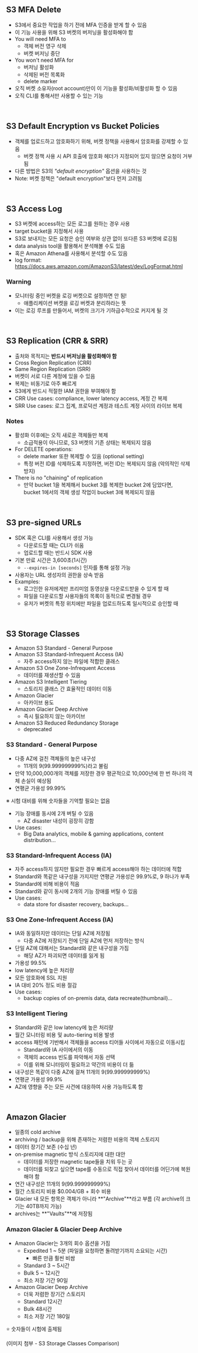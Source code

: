 ## S3 MFA Delete

- S3에서 중요한 작업을 하기 전에 MFA 인증을 받게 할 수 있음
- 이 기능 사용을 위해 S3 버켓의 버저닝을 활성화해야 함
- You will need MFA to
  - 객체 버전 영구 삭제
  - 버켓 버저닝 중단
- You won't need MFA for
  - 버저닝 활성화
  - 삭제된 버전 목록화
  - delete marker
- 오직 버켓 소유자(root account)만이 이 기능을 활성화/비활성화 할 수 있음
- 오직 CLI를 통해서만 사용할 수 있는 기능

<br>

## S3 Default Encryption vs Bucket Policies

- 객체를 업로드하고 암호화하기 위해, 버켓 정책을 사용해서 암호화를 강제할 수 있음
  - 버켓 정책 사용 시 API 호출에 암호화 헤더가 지정되어 있지 않으면 요청이 거부됨
- 다른 방법은 S3의 _"default encryption"_ 옵션을 사용하는 것
- Note: 버켓 정책은 "default encryption"보다 먼저 고려됨

<br>

## S3 Access Log

- S3 버켓에 access하는 모든 로그를 원하는 경우 사용
- target bucket을 지정해서 사용
- S3로 보내지는 모든 요청은 승인 여부와 상관 없이 또다른 S3 버켓에 로깅됨
- data analysis tool을 활용해서 분석해볼 수도 있음
- 혹은 Amazon Athena를 사용해서 분석할 수도 있음
- log format: https://docs.aws.amazon.com/AmazonS3/latest/dev/LogFormat.html

### Warning

- 모니터링 중인 버켓을 로깅 버켓으로 설정하면 안 됨!
  - 애플리케이션 버켓을 로깅 버켓과 분리하라는 뜻
- 이는 로깅 루프를 만들어서, 버켓의 크기가 기하급수적으로 커지게 될 것

<br>

## S3 Replication (CRR & SRR)

- 출처와 목적지는 **반드시 버저닝을 활성화해야 함**
- Cross Region Replication (CRR)
- Same Region Replication (SRR)
- 버켓이 서로 다른 계정에 있을 수 있음
- 복제는 비동기로 아주 빠르게
- S3에게 반드시 적절한 IAM 권한을 부여해야 함
- CRR Use cases: compliance, lower latency access, 계정 간 복제
- SRR Use cases: 로그 집계, 프로덕션 계정과 테스트 계정 사이의 라이브 복제

### Notes

- 활성화 이후에는 오직 새로운 객체들만 복제
  - 소급적용이 아니므로, S3 버켓의 기존 상태는 복제되지 않음
- For DELETE operations:
  - delete marker 또한 복제할 수 있음 (optional setting)
  - 특정 버전 ID를 삭제하도록 지정하면, 버전 ID는 복제되지 않음 (악의적인 삭제 방지)
- There is no "chaining" of replication
  - 만약 bucket 1을 복제해서 bucket 3를 복제한 bucket 2에 담았다면,<br>bucket 1에서의 객체 생성 작업이 bucket 3에 복제되지 않음

<br>

## S3 pre-signed URLs

- SDK 혹은 CLI를 사용해서 생성 가능
  - 다운로드할 때는 CLI가 쉬움
  - 업로드할 때는 반드시 SDK 사용
- 기본 만료 시간은 3,600초(1시간)
  - `--expires-in [seconds]` 인자를 통해 설정 가능
- 사용자는 URL 생성자의 권한을 상속 받음
- Examples:
  - 로그인한 유저에게만 프리미엄 동영상을 다운로드받을 수 있게 할 때
  - 파일을 다운로드할 사용자들의 목록이 동적으로 변경될 경우
  - 유저가 버켓의 특정 위치에만 파일을 업로드하도록 일시적으로 승인할 때

<br>

## S3 Storage Classes

- Amazon S3 Standard - General Purpose
- Amazon S3 Standard-Infrequent Access (IA)
  - 자주 access하지 않는 파일에 적합한 클래스
- Amazon S3 One Zone-Infrequent Access
  - 데이터를 재생산할 수 있음
- Amazon S3 Intelligent Tiering
  - 스토리지 클래스 간 효율적인 데이터 이동
- Amazon Glacier
  - 아카이브 용도
- Amazon Glacier Deep Archive
  - 즉시 필요하지 않는 아카이브
- Amazon S3 Reduced Redundancy Storage
  - deprecated

### S3 Standard - General Purpose

- 다중 AZ에 걸친 객체들의 높은 내구성
  - 11개의 9(99.999999999%)라고 불림
- 만약 10,000,000개의 객체를 저장한 경우 평균적으로 10,000년에 한 번 하나의 객체 손실이 예상됨
- 연평균 가용성 99.99%

※ 시험 대비를 위해 숫자들을 기억할 필요는 없음

- 기능 장애를 동시에 2개 버틸 수 있음
  - AZ disaster 내성이 굉장히 강함
- Use cases:
  - Big Data analytics, mobile & gaming applications, content distribution...

### S3 Standard-Infrequent Access (IA)

- 자주 access하지 않지만 필요한 경우 빠르게 access해야 하는 데이터에 적합
- Standard와 똑같은 내구성을 가지지만 연평균 가용성은 99.9%로, 9 하나가 부족
- Standard에 비해 비용이 적음
- Standard와 같이 동시에 2개의 기능 장애를 버틸 수 있음
- Use cases:
  - data store for disaster recovery, backups...

### S3 One Zone-Infrequent Access (IA)

- IA와 동일하지만 데이터는 단일 AZ에 저장됨
  - 다중 AZ에 저장되기 전에 단일 AZ에 먼저 저장하는 방식
- 단일 AZ에 대해서는 Standard와 같은 내구성을 가짐
  - 해당 AZ가 파괴되면 데이터를 잃게 됨
- 가용성 99.5%
- low latency에 높은 처리량
- 모든 암호화에 SSL 지원
- IA 대비 20% 정도 비용 절감
- Use cases:
  - backup copies of on-premis data, data recreate(thumbnail)...

### S3 Intelligent Tiering

- Standard와 같은 low latency에 높은 처리량
- 월간 모니터링 비용 및 auto-tiering 비용 발생
- access 패턴에 기반해서 객체들을 access 티어들 사이에서 자동으로 이동시킴
  - Standard와 IA 사이에서의 이동
  - 객체의 access 빈도를 파악해서 자동 선택
  - 이를 위해 모니터링이 필요하고 약간의 비용이 더 듦
- 내구성은 똑같이 다중 AZ에 걸쳐 11개의 9(99.999999999%)
- 연평균 가용성 99.9%
- AZ에 영향을 주는 모든 사건에 대응하여 사용 가능하도록 함

<br>

## Amazon Glacier

- 일종의 cold archive
- archiving / backup을 위해 존재하는 저렴한 비용의 객체 스토리지
- 데이터 장기간 보존 (수십 년)
- on-premise magnetic 방식 스토리지에 대한 대안
  - 데이터를 저장한 magnetic tape들을 치워 두는 곳
  - 데이터를 되찾고 싶으면 tape를 수동으로 직접 찾아서 데이터를 어딘가에 복원해야 함
- 연간 내구성은 11개의 9(99.999999999%)
- 월간 스토리지 비용 $0.004/GB + 회수 비용
- Glacier 내 모든 항목은 객체가 아니라 **"Archive"**라고 부름 (각 archive의 크기는 40TB까지 가능)
- archives는 **"Vaults"**에 저장됨

### Amazon Glacier & Glacier Deep Archive

- Amazon Glacier는 3개의 회수 옵션을 가짐
  - Expedited 1 ~ 5분 (파일을 요청하면 돌려받기까지 소요되는 시간)
    - 빠른 만큼 훨씬 비쌈
  - Standard 3 ~ 5시간
  - Bulk 5 ~ 12시간
  - 최소 저장 기간 90일
- Amazon Glacier Deep Archive
  - 더욱 저렴한 장기간 스토리지
  - Standard 12시간
  - Bulk 48시간
  - 최소 저장 기간 180일

⭐ 숫자들이 시험에 출제됨

(이미지 첨부 - S3 Storage Classes Comparison)
